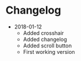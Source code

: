 # Changelog

* 2018-01-12
  - Added crosshair
  - Added changelog
  - Added scroll button
  - First working version
